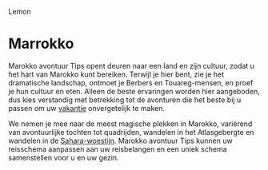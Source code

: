 
<div class="content-bg"></div>
<div class="bg-text shadow"></div>
<div class="logo"> 
  <p> Lemon <p> 
</div>
  <div class="content">
    <h1>Marrokko </h1>
   <p>Marokko avontuur Tips opent deuren naar een land en zijn cultuur, zodat u het hart van Marokko kunt bereiken. Terwijl je hier bent, zie je het dramatische landschap, ontmoet je Berbers en Touareg-mensen, en proef je hun cultuur en eten. Alleen de beste ervaringen worden hier aangeboden, dus kies verstandig met betrekking tot de avonturen die het beste bij u passen om uw <a href="https://moroccotravelagency.net/">vakantie</a> onvergetelijk te maken.

We nemen je mee naar de meest magische plekken in Marokko, variërend van avontuurlijke tochten tot quadrijden, wandelen in het Atlasgebergte en wandelen in de <a href="https://www.marrakechsaharadeserttours.com/">Sahara-woestijn</a>. Marokko avontuur Tips kunnen uw reisschema aanpassen aan uw reisbelangen en een uniek schema samenstellen voor u en uw gezin.</p>   
</div> 
